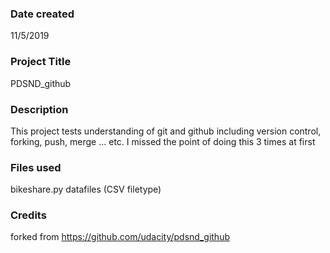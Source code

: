 ### Date created
11/5/2019

### Project Title
PDSND_github

### Description
This project tests understanding of git and github including version control,
forking, push, merge ... etc.
I missed the point of doing this 3 times at first

### Files used
bikeshare.py
datafiles (CSV filetype)

### Credits
forked from https://github.com/udacity/pdsnd_github
